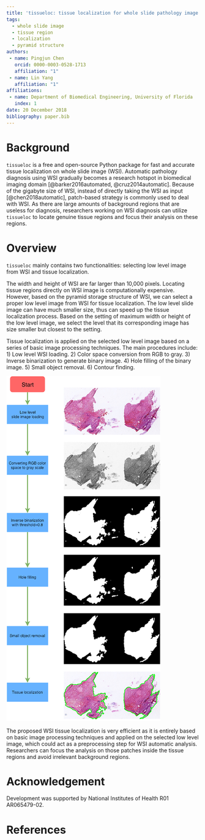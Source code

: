 ```yaml
---
title: 'tissueloc: tissue localization for whole slide pathology image'
tags:
  - whole slide image
  - tissue region
  - localization
  - pyramid structure
authors:
 - name: Pingjun Chen
   orcid: 0000-0003-0528-1713
   affiliation: "1"
 - name: Lin Yang
   affiliation: "1"
affiliations:
 - name: Department of Biomedical Engineering, University of Florida
   index: 1
date: 20 December 2018
bibliography: paper.bib
---
```


# Background
``tissueloc`` is a free and open-source Python package for fast and accurate tissue localization on whole slide image (WSI). Automatic pathology diagnosis using WSI gradually becomes a research hotspot in biomedical imaging domain [@barker2016automated, @cruz2014automatic]. Because of the gigabyte size of WSI, instead of directly taking the WSI as input [@chen2018automatic], patch-based strategy is commonly used to deal with WSI. As there are large amounts of background regions that are useless for diagnosis, researchers working on WSI diagnosis can utilize ``tissueloc`` to locate genuine tissue regions and focus their analysis on these regions.


# Overview
``tissueloc`` mainly contains two functionalities: selecting low level image from WSI and tissue localization.

The width and height of WSI are far larger than 10,000 pixels. Locating tissue regions directly on WSI image is computationally expensive. However, based on the pyramid storage structure of WSI, we can select a proper low level image from WSI for tissue localization. The low level slide image can have much smaller size, thus can speed up the tissue localization process. Based on the setting of maximum width or height of the low level image, we select the level that its corresponding image has size smaller but closest to the setting.

Tissue localization is applied on the selected low level image based on
a series of basic image processing techniques. The main procedures include: 1) Low level WSI loading. 2) Color space conversion from RGB to gray. 3) Inverse binarization to generate binary image. 4) Hole filling of the binary image. 5) Small object removal. 6) Contour finding.

![Tissue localization pipeline. The main procedures include: 1) Low level image loading. 2) Color space conversion. 3) Inverse binarization. 4) Hole filling. 5) Small object removal. 6) Contour finding.](tissuelocPipeline.png)

The proposed WSI tissue localization is very efficient as it is entirely based on basic image processing techniques and applied on the selected low level image, which could act as a preprocessing step for WSI automatic analysis. Researchers can focus the analysis on those patches inside the tissue regions and avoid irrelevant background regions.

# Acknowledgement
Development was supported by National Institutes of Health R01 AR065479-02.

# References
